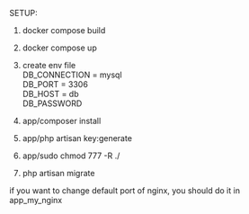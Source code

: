 SETUP:
1. docker compose build
2. docker compose up
3. create env file <br>
DB_CONNECTION = mysql <br>
DB_PORT = 3306 <br>
DB_HOST = db <br>
DB_PASSWORD <br>

4. app/composer install
5. app/php artisan key:generate
6. app/sudo chmod 777 -R ./
7. php artisan migrate

if you want to change default port of nginx, you should do it in app_my_nginx
